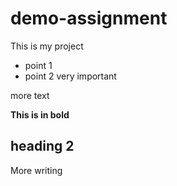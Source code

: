 # demo-assignment 

This is my project

- point 1
- point 2 very important

more text

**This is in bold**

## heading 2

More writing




